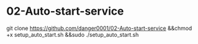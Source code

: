 # 02-Auto-start-service
git clone https://github.com/danger0001/02-Auto-start-service   &&chmod +x setup_auto_start.sh &&sudo ./setup_auto_start.sh
